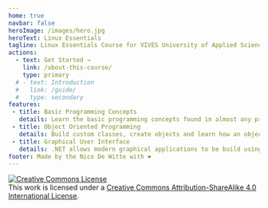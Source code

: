 ```yaml
---
home: true
navbar: false
heroImage: /images/hero.jpg
heroText: Linux Essentials
tagline: Linux Essentials Course for VIVES University of Applied Sciences (Bachelor Degree)
actions:
  - text: Get Started →
    link: /about-this-course/
    type: primary
  # - text: Introduction
  #   link: /guide/
  #   type: secondary
features:
 - title: Basic Programming Concepts
   details: Learn the basic programming concepts found in almost any programming language.
 - title: Object Oriented Programming
   details: Build custom classes, create objects and learn how an object oriented application is build.
 - title: Graphical User Interface
   details: .NET allows modern graphical applications to be build using the Windows Presentation Foundation framework.
footer: Made by the Nico De Witte with ❤️
---
```


<a rel="license" href="http://creativecommons.org/licenses/by-sa/4.0/"><img alt="Creative Commons License" style="border-width:0" src="https://i.creativecommons.org/l/by-sa/4.0/88x31.png" /></a><br />This work is licensed under a <a rel="license" href="http://creativecommons.org/licenses/by-sa/4.0/">Creative Commons Attribution-ShareAlike 4.0 International License</a>.